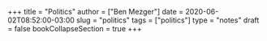 +++
title = "Politics"
author = ["Ben Mezger"]
date = 2020-06-02T08:52:00-03:00
slug = "politics"
tags = ["politics"]
type = "notes"
draft = false
bookCollapseSection = true
+++
